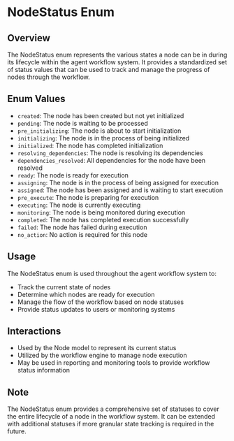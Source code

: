 # NodeStatus Enum

## Overview
The NodeStatus enum represents the various states a node can be in during its lifecycle within the agent workflow system. It provides a standardized set of status values that can be used to track and manage the progress of nodes through the workflow.

## Enum Values
- `created`: The node has been created but not yet initialized
- `pending`: The node is waiting to be processed
- `pre_initializing`: The node is about to start initialization
- `initializing`: The node is in the process of being initialized
- `initialized`: The node has completed initialization
- `resolving_dependencies`: The node is resolving its dependencies
- `dependencies_resolved`: All dependencies for the node have been resolved
- `ready`: The node is ready for execution
- `assigning`: The node is in the process of being assigned for execution
- `assigned`: The node has been assigned and is waiting to start execution
- `pre_execute`: The node is preparing for execution
- `executing`: The node is currently executing
- `monitoring`: The node is being monitored during execution
- `completed`: The node has completed execution successfully
- `failed`: The node has failed during execution
- `no_action`: No action is required for this node

## Usage
The NodeStatus enum is used throughout the agent workflow system to:
- Track the current state of nodes
- Determine which nodes are ready for execution
- Manage the flow of the workflow based on node statuses
- Provide status updates to users or monitoring systems

## Interactions
- Used by the Node model to represent its current status
- Utilized by the workflow engine to manage node execution
- May be used in reporting and monitoring tools to provide workflow status information

## Note
The NodeStatus enum provides a comprehensive set of statuses to cover the entire lifecycle of a node in the workflow system. It can be extended with additional statuses if more granular state tracking is required in the future.
